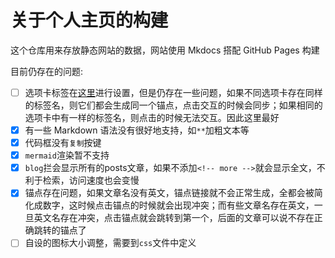 # 关于个人主页的构建

这个仓库用来存放静态网站的数据，网站使用 Mkdocs 搭配 GitHub Pages 构建

目前仍存在的问题: 

- [ ] 选项卡标签在[这里](https://squidfunk.github.io/mkdocs-material/reference/content-tabs/#anchor-links)进行设置，但是仍存在一些问题，如果不同选项卡存在同样的标签名，则它们都会生成同一个锚点，点击交互的时候会同步；如果相同的选项卡中有一样的标签名，则点击的时候无法交互。因此这里最好
- [x] 有一些 Markdown 语法没有很好地支持，如`**`加粗文本等
- [x] 代码框没有`复制`按键
- [x] `mermaid`渲染暂不支持
- [x] `blog`拦会显示所有的posts文章，如果不添加`<!-- more -->`就会显示全文，不利于检索，访问速度也会变慢
- [x] 锚点存在问题，如果文章名没有英文，锚点链接就不会正常生成，全都会被简化成数字，这时候点击锚点的时候就会出现冲突；而有些文章名存在英文，一旦英文名存在冲突，点击锚点就会跳转到第一个，后面的文章可以说不存在正确跳转的锚点了
- [ ] 自设的图标大小调整，需要到`css`文件中定义
